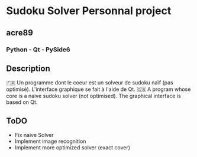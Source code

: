 # Sudoku Solver Personnal project
## acre89
### Python - Qt - PySide6

## Description

🇫🇷 Un programme dont le coeur est un solveur de sudoku naïf (pas optimisé). L'interface graphique se fait à l'aide de Qt.
🇬🇧 A program whose core is a naive sudoku solver (not optimised). The graphical interface is based on Qt.

## ToDO

- Fix naive Solver 
- Implement image recognition 
- Implement more optimized solver (exact cover)
